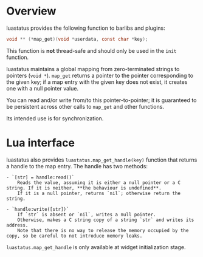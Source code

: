 Overview
===
luastatus provides the following function to barlibs and plugins:

```c
void ** (*map_get)(void *userdata, const char *key);
```

This function is **not** thread-safe and should only be used in the `init` function.

luastatus maintains a global mapping from zero-terminated strings to pointers (`void *`).
`map_get` returns a pointer to the pointer corresponding to the given key; if a map entry with the given key does not exist, it creates one with a null pointer value.

You can read and/or write from/to this pointer-to-pointer; it is guaranteed to be persistent across other calls to `map_get` and other functions.

Its intended use is for synchronization.

Lua interface
===

luastatus also provides `luastatus.map_get_handle(key)` function that returns a handle to the map entry. The handle has two methods:

    - `[str] = handle:read()`
        Reads the value, assuming it is either a null pointer or a C string. If it is neither, **the behaviour is undefined**.
        If it is a null pointer, returns `nil`; otherwise return the string.

    - `handle:write([str])`
        If `str` is absent or `nil`, writes a null pointer.
        Otherwise, makes a C string copy of a string `str` and writes its address.
        Note that there is no way to release the memory occupied by the copy, so be careful to not introduce memory leaks.

`luastatus.map_get_handle` is only available at widget initialization stage.
